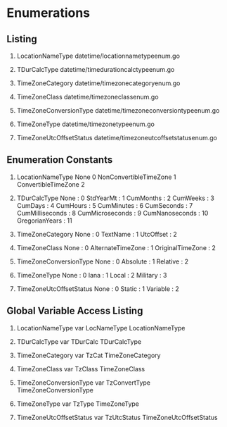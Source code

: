 # Enumerations

## Listing

1. LocationNameType
     datetime/locationnametypeenum.go

2. TDurCalcType
     datetime/timedurationcalctypeenum.go
     
3. TimeZoneCategory
     datetime/timezonecategoryenum.go

4. TimeZoneClass
     datetime/timezoneclassenum.go

5. TimeZoneConversionType
     datetime/timezoneconversiontypeenum.go

6. TimeZoneType
     datetime/timezonetypeenum.go

7. TimeZoneUtcOffsetStatus
     datetime/timezoneutcoffsetstatusenum.go

## Enumeration Constants

1. LocationNameType
    None                    0
    NonConvertibleTimeZone  1
    ConvertibleTimeZone     2

2. TDurCalcType
    None             :  0
    StdYearMt        :  1
    CumMonths        :  2
    CumWeeks         :  3
    CumDays          :  4
    CumHours         :  5
    CumMinutes       :  6
    CumSeconds       :  7
    CumMilliseconds  :  8
    CumMicroseconds  :  9
    CumNanoseconds   : 10
    GregorianYears   : 11

3. TimeZoneCategory
    None       :  0
    TextName   :  1
    UtcOffset  :  2

4. TimeZoneClass
    None              :  0
    AlternateTimeZone :  1
    OriginalTimeZone  :  2

5. TimeZoneConversionType
    None      :  0
    Absolute  :  1
    Relative  :  2

6. TimeZoneType
    None      :  0
    Iana      :  1
    Local     :  2
    Military  :  3
    
7. TimeZoneUtcOffsetStatus
    None      :  0
    Static    :  1
    Variable  :  2

## Global Variable Access Listing

1. LocationNameType
    var LocNameType LocationNameType

2. TDurCalcType
    var TDurCalc TDurCalcType

3. TimeZoneCategory
    var TzCat TimeZoneCategory

4. TimeZoneClass
    var TzClass TimeZoneClass

5. TimeZoneConversionType
    var TzConvertType TimeZoneConversionType

6. TimeZoneType
    var TzType TimeZoneType
    
7. TimeZoneUtcOffsetStatus
    var TzUtcStatus TimeZoneUtcOffsetStatus